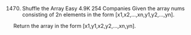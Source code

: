 ﻿1470. Shuffle the Array
      Easy
      4.9K
      254
      Companies
      Given the array nums consisting of 2n elements in the form [x1,x2,...,xn,y1,y2,...,yn].

Return the array in the form [x1,y1,x2,y2,...,xn,yn].
